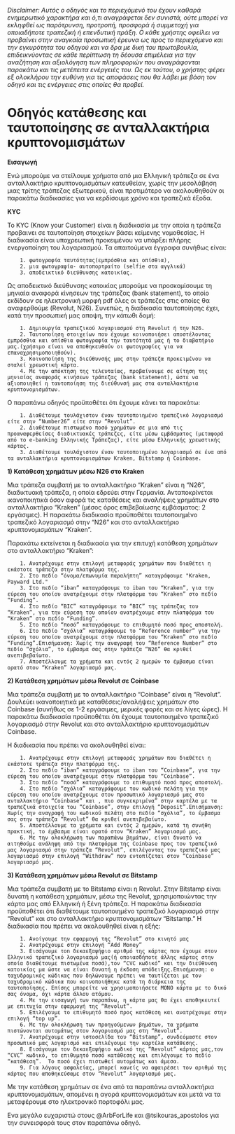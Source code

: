 *Disclaimer: Αυτός ο οδηγός και το περιεχόμενό του έχουν καθαρά ενημερωτικό χαρακτήρα και ό,τι αναγράφεται δεν συνιστά, ούτε μπορεί να εκληφθεί ως παρότρυνση, προτροπή, προσφορά ή συμμετοχή για οποιαδήποτε τραπεζική ή επενδυτική πράξη. Ο κάθε χρήστης οφείλει να προβαίνει στην αναγκαία προσωπική έρευνα ως προς το περιεχόμενο και την εγκυρότητα του οδηγού και να δρα με δική του πρωτοβουλία, επιδεικνύοντας σε κάθε περίπτωση τη δέουσα επιμέλεια για την αναζήτηση και αξιολόγηση των πληροφοριών που αναγράφονται παρακάτω και τις μετέπειτα ενέργειές του. Ως εκ τούτου, ο χρήστης φέρει εξ ολοκλήρου την ευθύνη για τις αποφάσεις που θα λάβει με βάση τον οδηγό και τις ενέργειες στις οποίες θα προβεί.*

# Οδηγός κατάθεσης και ταυτοποίησης σε ανταλλακτήρια κρυπτονομισμάτων

**Εισαγωγή**

Ενώ μπορούμε να στείλουμε χρήματα από μια Ελληνική τράπεζα σε ένα ανταλλακτήριο κρυπτονομισμάτων κατευθείαν, χωρίς την μεσολάβηση μιας τρίτης τράπεζας εξωτερικού, είναι προτιμότερο να ακολουθηθούν οι παρακάτω διαδικασίες για να κερδίσουμε χρόνο και τραπεζικά έξοδα.

**KYC**

Το KYC (Know your Customer) είναι η διαδικασία με την οποία η τράπεζα προβαινει σε ταυτοποίηση στοιχείων βάσει κείμενης νομοθεσίας. Η διαδικασία είναι υποχρεωτική προκειμένου να υπάρξει πλήρης ενεργοποίηση του λογαριασμού.
Τα απαιτούμενα έγγραφα συνήθως είναι:
        
        1. φωτογραφία ταυτότητας(εμπρόσθια και οπίσθια),
        2. μια φωτογραφία- αυτοπορτραίτο (selfie στα αγγλικά)
        3. αποδεικτικό διεύθυνσης κατοικίας. 

Ως αποδεικτικό διεύθυνσης κατοικίας μπορούμε να προσκομίσουμε τη μηνιαία αναφορά κίνησεων της τράπεζας (bank statement), το οποίο εκδίδουν σε ηλεκτρονική μορφή pdf όλες οι τράπεζες στις οποίες θα αναφερθούμε (Revolut, N26). 
Συνεπώς, η διαδικασία ταυτοποίησης έχει, κατά την προσωπική μας αποψη, την κάτωθι δομή:
        
        1. Δημιουργία τραπεζικού λογαριασμού στη Revolut ή την N26.
        2. Ταυτοποίηση στοιχείων που έχουμε κοινοποιήσει αποστέλοντας εμπρόσθια και οπίσθια φωτογραφία την ταυτότητά μας ή το διαβατήριο μας.(χρήσιμο είναι να αποθηκευθούν οι φωτογραφίες για να επαναχρησιμοποιηθούν).
        3. Κοινοποίηση της διεύθυνσής μας στην τράπεζα προκειμένου να σταλεί χρεωστική κάρτα.
        4. Με την απόκτηση της τελευταίας, προβαίνουμε σε αίτηση της μηνιαίας αναφοράς κινήσεων τράπεζας (bank statement), ώστε να αξιοποιηθεί η ταυτοποίηση της διεύθυνσή μας στα ανταλλακτήρια κρυπτονομισμάτων.
    
Ο παραπάνω οδηγός προϋποθέτει ότι έχουμε κάνει τα παρακάτω:
        
        1. Διαθέτουμε τουλάχιστον έναν ταυτοποιημένο τραπεζικό λογαριασμό είτε στην “Number26” είτε στην “Revolut”.
        2. Διαθέτουμε πιστωμένο ποσό χρημάτων σε μια από τις προαναφερθείσες διαδικτυακές τράπεζες, είτε μέσω εμβάσματος (μεταφορά από το e-banking Ελληνικής Τράπεζας), είτε μέσω Ελληνικής χρεωστικής κάρτας.
        3. Διαθέτουμε τουλάχιστον έναν ταυτοποιημένο λογαριασμό σε ένα από τα ανταλλακτήρια κρυπτονομισμάτων Kraken, Bitstamp ή Coinbase.

**1) Κατάθεση χρημάτων μέσω Ν26 στο Kraken**

Μια τράπεζα συμβατή με το  ανταλλακτήριο “Kraken” είναι η “N26”, διαδικτυακή τράπεζα, η οποία εδρεύει στην Γερμανία. Ανταποκρίνεται ικανοποιητικά όσον αφορά τις καταθέσεις  και αναλήψεις χρημάτων στο ανταλλακτήριο “Kraken” (μέσος όρος επιβεβαίωσης εμβάσματος: 2 εργάσιμες). Η παρακάτω διαδικασία προϋποθέτει ταυτοποιημένο τραπεζικό λογαριασμό στην “Ν26” και στο ανταλλακτήριο κρυπτονομισμάτων “Kraken”.

Παρακάτω εκτείνεται η διαδικασία για την επιτυχή κατάθεση χρημάτων στο ανταλλακτήριο “Kraken”:
        
        1. Ανατρέχουμε στην επιλογή μεταφοράς χρημάτων που διαθέτει η εκάστοτε τράπεζα στην πλατφόρμα της.
        2. Στο πεδίο “όνομα/επωνυμία παραλήπτη” καταγράφουμε "Kraken, Payward Ltd."
        3. Στο πεδίο “iban” καταγράφουμε το iban του “Kraken”, για την εύρεση του οποίου ανατρέχουμε στην πλατφόρμα του “Kraken” στο πεδίο “Funding”.
        4. Στο πεδίο “BIC” καταγράφουμε το “BIC” της τράπεζας του “Kraken”, για την εύρεση του οποίου ανατρέχουμε στην πλατφόρμα του “Kraken” στο πεδίο “Funding”.
        5. Στο πεδίο “ποσό” καταγράφουμε το επιθυμητό ποσό προς αποστολή.
        6. Στο πεδίο “σχόλια” καταγράφουμε το “Reference number” για την εύρεση του οποίου ανατρέχουμε στην πλατφόρμα του “Kraken” στο πεδίο “Funding”.Επισήμανση: Χωρίς την αναγραφή του “Reference Number” στο πεδίο “σχόλια”, το έμβασμα σας στην τράπεζα “N26” θα κριθεί ανεπιβεβαίωτο.
        7. Αποστέλλουμε τα χρήματα και εντός 2 ημερών το έμβασμα είναι ορατό στον “Kraken” λογαριασμό μας.

**2) Κατάθεση χρημάτων μέσω Revolut σε Coinbase**

Μια τράπεζα συμβατή με το ανταλλακτήριο “Coinbase” είναι η “Revolut”. Δουλεύει ικανοποιητικά με καταθέσεις/αναλήψεις χρημάτων στο Coinbase (συνήθως σε 1-2 εργάσιμες, μερικές φορές και σε λίγες ώρες). Η παρακάτω διαδικασία προϋποθέτει ότι έχουμε ταυτοποιημένο τραπεζικό λογαριασμό στην Revolut και στο ανταλλακτήριο κρυπτονομισμάτων Coinbase. 

Η διαδικασία που πρέπει να ακολουθηθεί είναι:
        
        1. Ανατρέχουμε στην επιλογή μεταφοράς χρημάτων που διαθέτει η εκάστοτε τράπεζα στην πλατφόρμα της.
        2. Στο πεδίο “iban” καταγράφουμε το iban του “Coinbase”, για την εύρεση του οποίου ανατρέχουμε στην πλατφόρμα του “Coinbase”.
        3. Στο πεδίο “ποσό” καταγράφουμε το επιθυμητό ποσό προς αποστολή.
        4. Στο πεδίο “σχόλια” καταγράφουμε τον κωδικό πελάτη για την εύρεση του οποίου ανατρέχουμε στον προσωπικό λογαριασμό μας στο ανταλλακτήριο “Coinbase” και , πιο συγκεκριμένα” στην καρτέλα με τα τραπεζικά στοιχεία τou “Coinbase”, στην επιλογή “Deposit”.Επισήμανση: Χωρίς την αναγραφή του κωδικού πελάτη στο πεδίο “σχόλια”, το έμβασμα σας στην τράπεζα “Revolut” θα κριθεί ανεπιβεβαίωτο.
        5. Αποστέλλουμε τα χρήματα και εντός 2 ημερών, κατά τη συνήθη πρακτική, το έμβασμα είναι ορατό στον “Kraken” λογαριασμό μας.
        6. Με την ολοκλήρωση των παραπάνω βημάτων, είναι δυνατό να αιτηθούμε ανάληψη από την πλατφόρμα της Coinbase προς τον τραπεζικό μας λογαριασμό στην τράπεζα “Revolut”, επιλέγοντας τον τραπεζικό μας λογαριασμό στην επιλογή “Withdraw” που εντοπίζεται στον “Coinbase” λογαριασμό μας.

**3) Κατάθεση χρημάτων μέσω Revolut σε Bitstamp**

Μια τράπεζα συμβατή με το Bitstamp είναι η Revolut. Στην Bitstamp είναι δυνατή η κατάθεση χρημάτων, μέσω της Revolut, χρησιμοποιώντας την κάρτα μας από Ελληνική ή ξένη τράπεζα. Η παρακάτω διαδικασία προϋποθέτει ότι διαθέτουμε ταυτοποιημένο τραπεζικό λογαριασμό στην “Revolut” και στο ανταλλακτήριο κρυπτονομισμάτων “Bitstamp.” Η διαδικασία που πρέπει να ακολουθηθεί είναι η εξής:
        
        1. Ανοίγουμε την εφαρμογή της “Revolut” στο κινητό μας 
        2. Ανατρέχουμε στην επιλογή “Add Money”
        3. Εισάγουμε τon δεκαεξαψήφιο αριθμό της κάρτας που έχουμε στον Ελληνικό τραπεζικό λογαριασμό μας(ή οποιασδήποτε άλλης κάρτας στην οποία διαθέτουμε πιστωμένα ποσά),τον “CVC κωδικό” και την διεύθυνση κατοικίας μα ώστε να είναι δυνατή η έκδοση απόδειξης.Επισήμανση: ο ταχυδρομικός κώδικας που δηλώνουμε πρέπει να ταυτίζεται με τον ταχυδρομικό κώδικα που κοινοποιήθηκε κατά τη διάρκεια της ταυτοποίησης. Επίσης μπορείτε να χρησιμοποιήσετε ΜΟΝΟ κάρτα με το δικό σας όνομα, όχι κάρτα άλλου ατόμου.
        4. Με την εισαγωγή των παραπάνω, η κάρτα μας θα έχει αποθηκευτεί με επιτυχία στην εφαρμογή της “Revolut”.
        5. Eπιλέγουμε το επιθυμητό ποσό προς κατάθεση και ανατρέχουμε στην επιλογή “top up”.
        6. Με την ολοκλήρωση των προηγούμενων βημάτων, τα χρήματα πιστώνονται αυτομάτως στον λογαριασμό μας στη “Revolut”.
        7. Aνατρέχουμε στην ιστοσελίδα του “Bitstamp”, συνδεόμαστε στον προσωπικό μας λογαρισμό και επιλέγουμε την καρτέλα κατάθεσης.
        8. Εισάγουμε τον δεκαεξαψήφιο κωδικό της “Revolut” κάρτας μας,τον “CVC” κωδικό, το επιθυμητό ποσό κατάθεσης και επιλέγουμε το πεδίο “κατάθεση”.  Το ποσό έχει πιστωθεί αυτομάτως και άμεσα.
        9. Για λόγους ασφαλείας, μπορεί κανείς να αφαιρέσει τον αριθμό της κάρτας που αποθηκεύσαμε στον “Revolut” λογαριασμό μας.

Με την κατάθεση χρημάτων σε ένα από τα παραπάνω ανταλλακτήρια κρυπτονομισμάτων, απομένει η αγορά κρυπτονομισμάτων και μετά να τα μεταφέρουμε στο ηλεκτρονικό πορτοφόλι μας.

Ενα μεγάλο ευχαριστώ στους @ArbForLife και @tsikouras_apostolos για την συνεισφορά τους στον παραπάνω οδηγό.
